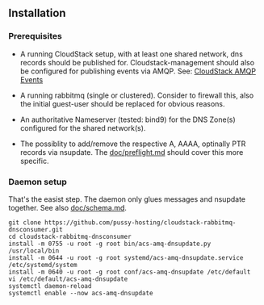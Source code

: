 ## Installation

### Prerequisites

- A running CloudStack setup, with at least one shared network, dns records should be
published for. Cloudstack-management should also be configured for publishing events
via AMQP.
See: [CloudStack AMQP Events](http://docs.cloudstack.apache.org/en/latest/adminguide/events.html#amqp-configuration)

- A running rabbitmq (single or clustered). Consider to firewall this, also the initial
guest-user should be replaced for obvious reasons.

- An authoritative Nameserver (tested: bind9) for the DNS Zone(s) configured for the
shared network(s).

- The possiblity to add/remove the respective A, AAAA, optinally PTR records via nsupdate.
The [doc/preflight.md](doc/preflight.md) should cover this more specific.

### Daemon setup

That's the easist step. The daemon only glues messages and nsupdate together.
See also [doc/schema.md](doc/schema.md).

```
git clone https://github.com/pussy-hosting/cloudstack-rabbitmq-dnsconsumer.git
cd cloudstack-rabbitmq-dnsconsumer
install -m 0755 -u root -g root bin/acs-amq-dnsupdate.py /usr/local/bin
install -m 0644 -u root -g root systemd/acs-amq-dnsupdate.service /etc/systemd/system
install -m 0640 -u root -g root conf/acs-amq-dnsupdate /etc/default
vi /etc/default/acs-amq-dnsupdate
systemctl daemon-reload
systemctl enable --now acs-amq-dnsupdate
```

